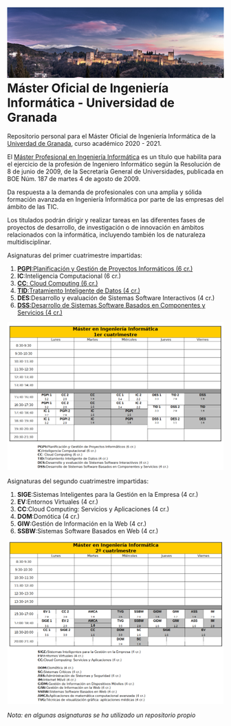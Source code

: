 # ![Alhambra](00_img/alhambra.jpg) Máster Oficial de Ingeniería Informática - Universidad de Granada 

Repositorio personal para el Máster Oficial de Ingeniería Informática de la [Univerdad de Granada](https://www.ugr.es/), curso académico 2020 - 2021.

 El [Máster Profesional en Ingeniería Informática](https://masteres.ugr.es/ing-informatica/) es un título que habilita para el ejercicio de la profesión de Ingeniero Informático según la Resolución de 8 de junio de 2009, de la Secretaría General de Universidades, publicada en BOE Núm. 187 de martes 4 de agosto de 2009.

Da respuesta a la demanda de profesionales con una amplia y sólida formación avanzada en Ingeniería Informática por parte de las empresas del ámbito de las TIC.

Los titulados podrán dirigir y realizar tareas en las diferentes fases de proyectos de desarrollo, de investigación o de innovación en ámbitos relacionados con la informática, incluyendo también los de naturaleza multidisciplinar. 

Asignaturas del primer cuatrimestre impartidas:

1. [**PGPI**:Planificación y Gestión de Proyectos Informáticos (6 cr.)](https://github.com/alvarodelaflor/mii_ugr/tree/main/01_PGPI)
2. **IC**:Inteligencia Computacional (6 cr.)
3. [**CC**: Cloud Computing (6 cr.)](https://github.com/alvarodelaflor/mii_ugr/tree/main/01_CC)
4. [**TID**:Tratamiento Inteligente de Datos (4 cr.)](https://github.com/alvarodelaflor/mii_ugr/tree/main/01_TID)
5. **DES**:Desarrollo y evaluación de Sistemas Software Interactivos (4 cr.)
6. [**DSS**:Desarrollo de Sistemas Software Basados en Componentes y Servicios (4 cr.)](https://github.com/alvarodelaflor/mii_ugr/tree/main/01_DSS)

![Horario primer cuatrimestre](00_img/00_horario.png)

Asignaturas del segundo cuatrimestre impartidas:

1. **SIGE**:Sistemas Inteligentes para la Gestión en la Empresa (4 cr.)
2. **EV**:Entornos Virtuales (4 cr.)
3. **CC**:Cloud Computing: Servicios y Aplicaciones (4 cr.)
4. **DOM**:Domótica (4 cr.)
5. **GIW**:Gestión de Información en la Web (4 cr.)
6. **SSBW**:Sistemas Software Basados en Web (4 cr.)

![Horario segundo cuatrimestre](00_img/01_horario.png)

*Nota: en algunas asignaturas se ha utilizado un repositorio propio* 